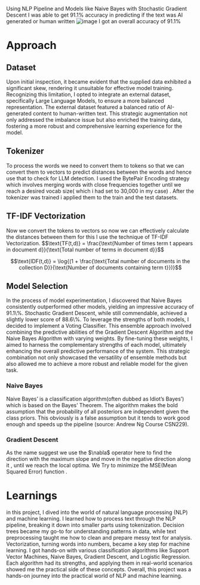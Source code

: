 Using NLP Pipeline and Models like Naive Bayes with Stochastic Gradient Descent I was able to get 91.1% accuracy in predicting if the text was AI generated or human written
![image](https://github.com/cruelkratos/Detect-AI-Generated-Text/assets/116339436/7dfcdda5-97a6-46b1-9477-962149ee44e9)
I got an overall accuracy of 91.1%

<h1>Approach</h1>
<h2>Dataset</h2>
Upon initial inspection, it became evident that the supplied data exhibited a significant skew, rendering it unsuitable for effective model training. Recognizing this limitation, I opted to integrate an external dataset, specifically Large Language Models, to ensure a more balanced representation. The external dataset featured a balanced ratio of AI-generated content to human-written text. This strategic augmentation not only addressed the imbalance issue but also enriched the training data, fostering a more robust and comprehensive learning experience for the model.
<h2>Tokenizer</h2>
To process the words we need to convert them to tokens so that we can convert them to vectors to predict distances between the words and hence use that to check for LLM detection. 
I used the BytePair Encoding strategy which involves merging words with close frequencies together until we reach a desired vocab size( which i had set to 30,000 in my case) . After the tokenizer was trained i applied them to the train and the test datasets. 

<h2>TF-IDF Vectorization</h2>
Now we convert the tokens to vectors so now we can effectively calculate the distances between them for this I use the technique of TF-IDF Vectorization.
$$\text{TF(t,d)} =  \frac{\text{Number of times term t appears in document d}}{\text{Total number of terms in document d}}$$

$$\text{IDF(t,d)} =  \log{(1 + \frac{\text{Total number of documents in the collection D}}{\text{Number of documents containing term t}})}$$

<h2>Model Selection</h2>
In the process of model experimentation, I discovered that Naive Bayes consistently outperformed other models, yielding an impressive accuracy of 91.1\%. Stochastic Gradient Descent, while still commendable, achieved a slightly lower score of 88.6\%. To leverage the strengths of both models, I decided to implement a Voting Classifier. This ensemble approach involved combining the predictive abilities of the Gradient Descent Algorithm and the Naive Bayes Algorithm with varying weights. By fine-tuning these weights, I aimed to harness the complementary strengths of each model, ultimately enhancing the overall predictive performance of the system. This strategic combination not only showcased the versatility of ensemble methods but also allowed me to achieve a more robust and reliable model for the given task.

<h3>Naive Bayes</h3>
Naive Bayes’ is a classification algorithm(often dubbed as Idiot’s Bayes’) which is based on the Bayes’ Theorem. The algorithm makes the bold assumption that the probability of all posteriors are independent given the class priors. This obviously is a false assumption but it tends to work good enough and speeds up the pipeline (source: Andrew Ng Course CSN229).
<h3>Gradient Descent</h3>
As the name suggest we use the $\nabla$ operator here to find the direction with the maximum slope and move in the negative direction along it , until we reach the local optima. We Try to minimize the MSE(Mean Squared Error) function .
<h1>Learnings</h1>
in this project, I dived into the world of natural language processing (NLP) and machine learning. I learned how to process text through the NLP pipeline, breaking it down into smaller parts using tokenization. Decision trees became my go-to for understanding patterns in data, while text preprocessing taught me how to clean and prepare messy text for analysis. Vectorization, turning words into numbers, became a key step for machine learning. I got hands-on with various classification algorithms like Support Vector Machines, Naive Bayes, Gradient Descent, and Logistic Regression. Each algorithm had its strengths, and applying them in real-world scenarios showed me the practical side of these concepts. Overall, this project was a hands-on journey into the practical world of NLP and machine learning.
